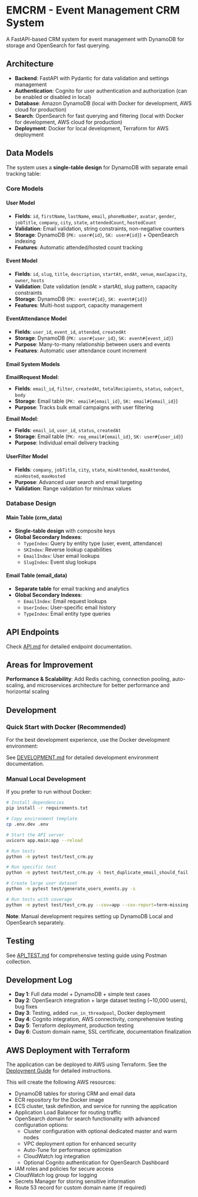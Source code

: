 # EMCRM - Event Management CRM System

A FastAPI-based CRM system for event management with DynamoDB for storage and OpenSearch for fast querying.

## Architecture

- **Backend**: FastAPI with Pydantic for data validation and settings management
- **Authentication**: Cognito for user authentication and authorization (can be enabled or disabled in local)
- **Database**: Amazon DynamoDB (local with Docker for development, AWS cloud for production)
- **Search**: OpenSearch for fast querying and filtering (local with Docker for development, AWS cloud for production)
- **Deployment**: Docker for local development, Terraform for AWS deployment

## Data Models

The system uses a **single-table design** for DynamoDB with separate email tracking table:

### Core Models

#### User Model
- **Fields**: `id`, `firstName`, `lastName`, `email`, `phoneNumber`, `avatar`, `gender`, `jobTitle`, `company`, `city`, `state`, `attendedCount`, `hostedCount`
- **Validation**: Email validation, string constraints, non-negative counters
- **Storage**: DynamoDB (`PK: user#{id}`, `SK: user#{id}`) + OpenSearch indexing
- **Features**: Automatic attended/hosted count tracking

#### Event Model
- **Fields**: `id`, `slug`, `title`, `description`, `startAt`, `endAt`, `venue`, `maxCapacity`, `owner`, `hosts`
- **Validation**: Date validation (endAt > startAt), slug pattern, capacity constraints
- **Storage**: DynamoDB (`PK: event#{id}`, `SK: event#{id}`)
- **Features**: Multi-host support, capacity management

#### EventAttendance Model
- **Fields**: `user_id`, `event_id`, `attended`, `createdAt`
- **Storage**: DynamoDB (`PK: user#{user_id}`, `SK: event#{event_id}`)
- **Purpose**: Many-to-many relationship between users and events
- **Features**: Automatic user attendance count increment

#### Email System Models

**EmailRequest Model**:
- **Fields**: `email_id`, `filter`, `createdAt`, `totalRecipients`, `status`, `subject`, `body`
- **Storage**: Email table (`PK: email#{email_id}`, `SK: email#{email_id}`)
- **Purpose**: Tracks bulk email campaigns with user filtering

**Email Model**:
- **Fields**: `email_id`, `user_id`, `status`, `createdAt`
- **Storage**: Email table (`PK: req_email#{email_id}`, `SK: user#{user_id}`)
- **Purpose**: Individual email delivery tracking

#### UserFilter Model
- **Fields**: `company`, `jobTitle`, `city`, `state`, `minAttended`, `maxAttended`, `minHosted`, `maxHosted`
- **Purpose**: Advanced user search and email targeting
- **Validation**: Range validation for min/max values

### Database Design

#### Main Table (crm_data)
- **Single-table design** with composite keys
- **Global Secondary Indexes**:
  - `TypeIndex`: Query by entity type (user, event, attendance)
  - `SKIndex`: Reverse lookup capabilities
  - `EmailIndex`: User email lookups
  - `SlugIndex`: Event slug lookups

#### Email Table (email_data)
- **Separate table** for email tracking and analytics
- **Global Secondary Indexes**:
  - `EmailIndex`: Email request lookups
  - `UserIndex`: User-specific email history
  - `TypeIndex`: Email entity type queries

## API Endpoints
Check [API.md](API.md) for detailed endpoint documentation.

## Areas for Improvement

**Performance & Scalability**: Add Redis caching, connection pooling, auto-scaling, and microservices architecture for better performance and horizontal scaling

## Development

### Quick Start with Docker (Recommended)

For the best development experience, use the Docker development environment:

See [DEVELOPMENT.md](DEVELOPMENT.md) for detailed development environment documentation.

### Manual Local Development

If you prefer to run without Docker:

```bash
# Install dependencies
pip install -r requirements.txt

# Copy environment template
cp .env.dev .env

# Start the API server
uvicorn app.main:app --reload

# Run tests
python -m pytest test/test_crm.py

# Run specific test
python -m pytest test/test_crm.py -k test_duplicate_email_should_fail -s

# Create large user dataset
python -m pytest test/generate_users_events.py -s

# Run tests with coverage
python -m pytest test/test_crm.py --cov=app --cov-report=term-missing
```

**Note**: Manual development requires setting up DynamoDB Local and OpenSearch separately.

## Testing

See [API_TEST.md](test/API_TEST.md) for comprehensive testing guide using Postman collection.

## Development Log

- **Day 1**: Full data model + DynamoDB + simple test cases
- **Day 2**: OpenSearch integration + large dataset testing (~10,000 users), bug fixes
- **Day 3**: Testing, added `run_in_threadpool`, Docker deployment
- **Day 4**: Cognito integration, AWS connectivity, comprehensive testing
- **Day 5**: Terraform deployment, production testing
- **Day 6**: Custom domain name, SSL certificate, documentation finalization

## AWS Deployment with Terraform

The application can be deployed to AWS using Terraform. See the [Deployment Guide](terraform/DEPLOYMENT.md) for detailed instructions.

This will create the following AWS resources:

- DynamoDB tables for storing CRM and email data
- ECR repository for the Docker image
- ECS cluster, task definition, and service for running the application
- Application Load Balancer for routing traffic
- OpenSearch domain for search functionality with advanced configuration options:
  - Cluster configuration with optional dedicated master and warm nodes
  - VPC deployment option for enhanced security
  - Auto-Tune for performance optimization
  - CloudWatch log integration
  - Optional Cognito authentication for OpenSearch Dashboard
- IAM roles and policies for secure access
- CloudWatch log group for logging
- Secrets Manager for storing sensitive information
- Route 53 record for custom domain name (if required)